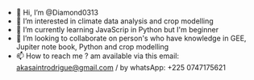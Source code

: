- 👋 Hi, I’m @Diamond0313
- 👀 I’m interested in climate data analysis and crop modelling
- 🌱 I’m currently learning JavaScrip in Python but I'm beginner
- 💞️ I’m looking to collaborate on person's who have knowledge in GEE, Jupiter note book, Python and crop modelling
- 📫 How to reach me ? am available via this email: akasaintrodrigue@gmail.com / by whatsApp: +225 0747175621

<!---
Diamond0313/Diamond0313 is a ✨ special ✨ repository because its `README.md` (this file) appears on your GitHub profile.
You can click the Preview link to take a look at your changes.
--->
